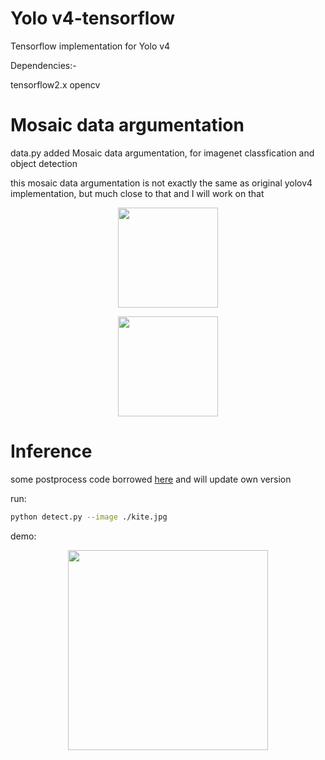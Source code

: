 # Yolo v4-tensorflow
Tensorflow implementation for Yolo v4

Dependencies:-

tensorflow2.x
opencv


# Mosaic data argumentation
data.py added Mosaic data argumentation, for imagenet classfication and object detection

this mosaic data argumentation is not exactly the same as original yolov4 implementation, but much close to that and I will work on that

<p align="center"><img src="argumentation.jpg" width="160"\></p>

<p align="center"><img src="mosaic_argumentation.jpg" width="160"\></p>


# Inference
some postprocess code borrowed [here](https://github.com/hunglc007/tensorflow-yolov4-tflite) and will update own version

run:
```bash
python detect.py --image ./kite.jpg
```
demo:
<p align="center"><img src="detect.jpg" width="320"\></p>

